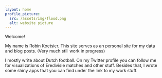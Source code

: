 ```yaml
---
layout: home
profile_picture:
  src: /assets/img/flood.png
  alt: website picture
---
```


<p>

Welcome! 
 
 </p>
My name is Robin Koetsier. This site serves as an personal site for my data and blog posts. (Very much still work in progress)
  
 <p> 
I mostly write about Dutch football.
On my Twitter profile you can follow me for visualizations of Eredivisie matches and other stuff. 
Besides that, I wrote some shiny apps that you can find under the link to my work stuff.
</p>
